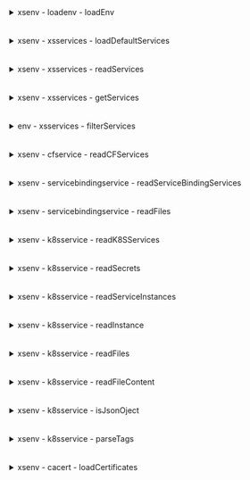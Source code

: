 <details>

<summary>xsenv - loadenv - loadEnv</summary>

</br>

![alt text](../../images/approuter/env/IMG27.PNG)

</br>

#### Testing

</br>

![alt text](../../images/approuter/env/IMG44.PNG)

</br>

![alt text](../../images/approuter/env/IMG45.PNG)

</br>

![alt text](../../images/approuter/env/IMG46.PNG)

</br>

</details>

</br>
</br>

<details>

<summary>xsenv - xsservices - loadDefaultServices</summary>

</br>

![alt text](../../images/approuter/env/IMG1.PNG)

</br>

#### Testing

</br>

![alt text](../../images/approuter/env/IMG41.PNG)

</br>

![alt text](../../images/approuter/env/IMG42.PNG)

</br>

![alt text](../../images/approuter/env/IMG43.PNG)

</br>

</details>

</br>
</br>

<details>

<summary>xsenv - xsservices - readServices</summary>

</br>

![alt text](../../images/approuter/env/IMG22.PNG)

</br>

![alt text](../../images/approuter/env/IMG23.PNG)

</br>

![alt text](../../images/approuter/env/IMG12.PNG)

</br>

![alt text](../../images/approuter/env/IMG13.PNG)

</br>

</details>

</br>
</br>

<details>

<summary>xsenv - xsservices - getServices</summary>

</br>

![alt text](../../images/approuter/env/IMG35.PNG)

</br>

#### Testing

</br>

Object

</br>

![alt text](../../images/approuter/env/IMG36.PNG)

</br>

![alt text](../../images/approuter/env/IMG37.PNG)

</br>

Function

</br>

![alt text](../../images/approuter/env/IMG38.PNG)

</br>

![alt text](../../images/approuter/env/IMG39.PNG)

</br>

![alt text](../../images/approuter/env/IMG40.PNG)

</br>

</details>

</br>
</br>

<details>

<summary>env - xsservices - filterServices</summary>

</br>

![alt text](../../images/approuter/env/IMG29.PNG)

</br>

</details>

</br>
</br>

<details>

<summary>xsenv - cfservice - readCFServices</summary>

</br>

![alt text](../../images/approuter/env/IMG28.PNG)

</br>

#### Testing

</br>

VCAP_SERVICES from CF

</br>

![alt text](../../images/approuter/env/IMG32.PNG)

</br>

![alt text](../../images/approuter/env/IMG30.PNG)

</br>

![alt text](../../images/approuter/env/IMG31.PNG)

</br>

</details>

</br>
</br>

<details>

<summary>xsenv - servicebindingservice - readServiceBindingServices</summary>

</br>

![alt text](../../images/approuter/env/IMG9.PNG)

</br>

## Testing

![alt text](../../images/approuter/env/IMG6.PNG)

</br>

![alt text](../../images/approuter/env/IMG7.PNG)

</br>

![alt text](../../images/approuter/env/IMG8.PNG)

</br>

</details>

</br>
</br>

<details>

<summary>xsenv - servicebindingservice - readFiles</summary>

</br>

![alt text](../../images/approuter/env/IMG2.PNG)

</br>

#### Testing

</br>

![alt text](../../images/approuter/env/IMG3.PNG)

</br>

![alt text](../../images/approuter/env/IMG4.PNG)

</br>

![alt text](../../images/approuter/env/IMG5.PNG)

</br>

</details>


</br>
</br>

<details>

<summary>xsenv - k8sservice - readK8SServices</summary>

</br>

![alt text](../../images/approuter/env/IMG10.PNG)

</br>

#### Testing

</br>

![alt text](../../images/approuter/env/IMG11.PNG)

</br>

![alt text](../../images/approuter/env/IMG12.PNG)

</br>

![alt text](../../images/approuter/env/IMG13.PNG)

</br>

![alt text](../../images/approuter/env/IMG14.PNG)

</br>

</details>

</br>
</br>

<details>

<summary>xsenv - k8sservice - readSecrets</summary>

</br>

![alt text](../../images/approuter/env/IMG15.PNG)

</br>

</details>

</br>
</br>

<details>

<summary>xsenv - k8sservice - readServiceInstances</summary>

</br>

![alt text](../../images/approuter/env/IMG16.PNG)

</br>

</details>

</br>
</br>

<details>

<summary>xsenv - k8sservice - readInstance</summary>

</br>

![alt text](../../images/approuter/env/IMG17.PNG)

</br>

</details>

</br>
</br>

<details>

<summary>xsenv - k8sservice - readFiles</summary>

</br>

![alt text](../../images/approuter/env/IMG18.PNG)

</br>

</details>

</br>
</br>

<details>

<summary>xsenv - k8sservice - readFileContent</summary>

</br>

![alt text](../../images/approuter/env/IMG19.PNG)

</br>

</details>

</br>
</br>

<details>

<summary>xsenv - k8sservice - isJsonOject</summary>

</br>

![alt text](../../images/approuter/env/IMG20.PNG)

</br>

</details>

</br>
</br>

<details>

<summary>xsenv - k8sservice - parseTags</summary>

</br>

![alt text](../../images/approuter/env/IMG21.PNG)

</br>

</details>

</br>
</br>

<details>

<summary>xsenv - cacert - loadCertificates</summary>

</br>

![alt text](../../images/approuter/env/IMG24.PNG)

</br>

#### Testing

</br>

![alt text](../../images/approuter/env/IMG25.PNG)

</br>

![alt text](../../images/approuter/env/IMG26.PNG)

</br>

</details>

